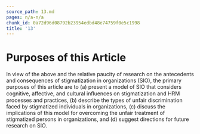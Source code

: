 ```yaml
---
source_path: 13.md
pages: n/a-n/a
chunk_id: 0a72d96d08792b23954edbd48e74759f0e5c1998
title: '13'
---
```

# Purposes of this Article

In view of the above and the relative paucity of research on the antecedents and consequences of stigmatization in organizations (SIO), the primary purposes of this article are to (a) present a model of SIO that considers cognitive, affective, and cultural inﬂuences on stigmatization and HRM processes and practices, (b) describe the types of unfair discrimination faced by stigmatized individuals in organizations, (c) discuss the implications of this model for overcoming the unfair treatment of stigmatized persons in organizations, and (d) suggest directions for future research on SIO.
